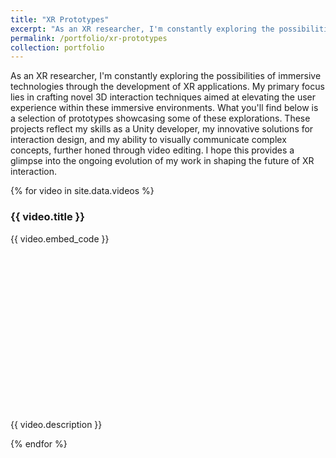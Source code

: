 ```yaml
---
title: "XR Prototypes"
excerpt: "As an XR researcher, I'm constantly exploring the possibilities of immersive technologies through the development of XR applications. My primary focus lies in crafting novel 3D interaction techniques aimed at elevating the user experience within these immersive environments. What you'll find below is a selection of prototypes showcasing some of these explorations. These projects reflect my skills as a Unity developer, my innovative solutions for interaction design, and my ability to visually communicate complex concepts, further honed through video editing. I hope this provides a glimpse into the ongoing evolution of my work in shaping the future of XR interaction."
permalink: /portfolio/xr-prototypes
collection: portfolio
---
```


As an XR researcher, I'm constantly exploring the possibilities of immersive technologies through the development of XR applications. My primary focus lies in crafting novel 3D interaction techniques aimed at elevating the user experience within these immersive environments. What you'll find below is a selection of prototypes showcasing some of these explorations. These projects reflect my skills as a Unity developer, my innovative solutions for interaction design, and my ability to visually communicate complex concepts, further honed through video editing. I hope this provides a glimpse into the ongoing evolution of my work in shaping the future of XR interaction.

 <div class="row">
 {% for video in site.data.videos %}
   <div class="col-md-6">  <!-- Adjust col-md-* as needed -->
     <h3>{{ video.title }}</h3>
     <div class="video-container">  <!-- Add a container for aspect ratio -->
       {{ video.embed_code }}
     </div>
     <p>{{ video.description }}</p>
   </div>
 {% endfor %}
 </div>

 <style>
  .video-container {
    position: relative;
    padding-bottom: 56.25%; /* 16:9 aspect ratio (adjust if needed) */
    height: 0;
    overflow: hidden;
  }

  .video-container iframe {
    position: absolute;
    top: 0;
    left: 0;
    width: 100%;
    height: 100%;
  }
 </style>